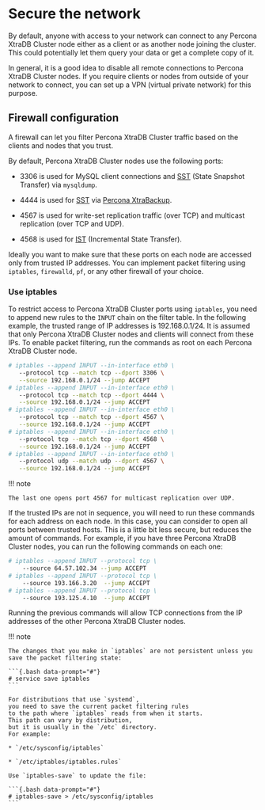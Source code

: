 # Secure the network

By default, anyone with access to your network can connect to any Percona XtraDB Cluster node
either as a client or as another node joining the cluster.
This could potentially let them query your data or get a complete copy of it.

In general, it is a good idea to disable all remote connections to Percona XtraDB Cluster nodes.
If you require clients or nodes from outside of your network to connect,
you can set up a VPN (virtual private network) for this purpose.

## Firewall configuration

A firewall can let you filter Percona XtraDB Cluster traffic
based on the clients and nodes that you trust.

By default, Percona XtraDB Cluster nodes use the following ports:

* 3306 is used for MySQL client connections and [SST](glossary.md#sst) (State Snapshot Transfer) via `mysqldump`.

* 4444 is used for [SST](glossary.md#sst) via [Percona XtraBackup](xtrabackup-sst.md#xtrabackup-sst).

* 4567 is used for write-set replication traffic (over TCP) and multicast replication (over TCP and UDP).

* 4568 is used for [IST](glossary.md#ist) (Incremental State Transfer).

Ideally you want to make sure that these ports on each node
are accessed only from trusted IP addresses.
You can implement packet filtering using `iptables`, `firewalld`, `pf`,
or any other firewall of your choice.

### Use iptables

To restrict access to Percona XtraDB Cluster ports using `iptables`,
you need to append new rules to the `INPUT` chain on the filter table.
In the following example, the trusted range of IP addresses is 192.168.0.1/24.
It is assumed that only Percona XtraDB Cluster nodes and clients will connect from these IPs.
To enable packet filtering, run the commands as root on each Percona XtraDB Cluster node.

```{.bash data-prompt="#"}
# iptables --append INPUT --in-interface eth0 \
   --protocol tcp --match tcp --dport 3306 \
   --source 192.168.0.1/24 --jump ACCEPT
# iptables --append INPUT --in-interface eth0 \
   --protocol tcp --match tcp --dport 4444 \
   --source 192.168.0.1/24 --jump ACCEPT
# iptables --append INPUT --in-interface eth0 \
   --protocol tcp --match tcp --dport 4567 \
   --source 192.168.0.1/24 --jump ACCEPT
# iptables --append INPUT --in-interface eth0 \
   --protocol tcp --match tcp --dport 4568 \
   --source 192.168.0.1/24 --jump ACCEPT
# iptables --append INPUT --in-interface eth0 \
   --protocol udp --match udp --dport 4567 \
   --source 192.168.0.1/24 --jump ACCEPT
```

!!! note

    The last one opens port 4567 for multicast replication over UDP.

If the trusted IPs are not in sequence,
you will need to run these commands for each address on each node.
In this case, you can consider to open all ports between trusted hosts.
This is a little bit less secure, but reduces the amount of commands.
For example, if you have three Percona XtraDB Cluster nodes,
you can run the following commands on each one:

```{.bash data-prompt="#"}
# iptables --append INPUT --protocol tcp \
    --source 64.57.102.34 --jump ACCEPT
# iptables --append INPUT --protocol tcp \
    --source 193.166.3.20  --jump ACCEPT
# iptables --append INPUT --protocol tcp \
    --source 193.125.4.10  --jump ACCEPT
```

Running the previous commands will allow TCP connections
from the IP addresses of the other Percona XtraDB Cluster nodes.

!!! note
    
    The changes that you make in `iptables` are not persistent unless you save the packet filtering state:

    ```{.bash data-prompt="#"}
    # service save iptables
    ```

    For distributions that use `systemd`,
    you need to save the current packet filtering rules
    to the path where `iptables` reads from when it starts.
    This path can vary by distribution,
    but it is usually in the `/etc` directory.
    For example:

    * `/etc/sysconfig/iptables`

    * `/etc/iptables/iptables.rules`

    Use `iptables-save` to update the file:

    ```{.bash data-prompt="#"}
    # iptables-save > /etc/sysconfig/iptables
    ```

